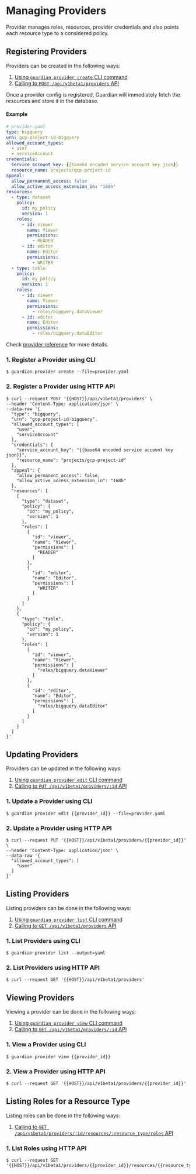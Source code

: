 # Managing Providers

Provider manages roles, resources, provider credentials and also points each resource type to a considered policy.

## Registering Providers

Providers can be created in the following ways:
1. [Using `guardian provider create` CLI command](#1-register-a-provider-using-cli)
2. [Calling to `POST /api/v1beta1/providers` API](#2-register-a-provider-using-http-api)

Once a provider config is registered, Guardian will immediately fetch the resources and store it in the database.

#### Example
```yaml
# provider.yaml
type: bigquery
urn: gcp-project-id-bigquery
allowed_account_types:
  - user
  - serviceAccount
credentials:
  service_account_key: {{base64 encoded service account key json}}
  resource_name: projects/gcp-project-id
appeal:
  allow_permanent_access: false
  allow_active_access_extension_in: "168h"
resources:
  - type: dataset
    policy:
      id: my_policy
      version: 1
    roles:
      - id: viewer
        name: Viewer
        permissions:
          - READER
      - id: editor
        name: Editor
        permissions:
          - WRITER
  - type: table
    policy:
      id: my_policy
      version: 1
    roles:
      - id: viewer
        name: Viewer
        permissions:
          - roles/bigquery.dataViewer
      - id: editor
        name: Editor
        permissions:
          - roles/bigquery.dataEditor
```

Check [provider reference](../reference/provider.md) for more details.

### 1. Register a Provider using CLI
```console
$ guardian provider create --file=provider.yaml
```

### 2. Register a Provider using HTTP API
```console
$ curl --request POST '{{HOST}}/api/v1beta1/providers' \
--header 'Content-Type: application/json' \
--data-raw '{
  "type": "bigquery",
  "urn": "gcp-project-id-bigquery",
  "allowed_account_types": [
    "user",
    "serviceAccount"
  ],
  "credentials": {
    "service_account_key": "{{base64 encoded service account key json}}",
    "resource_name": "projects/gcp-project-id"
  },
  "appeal": {
    "allow_permanent_access": false,
    "allow_active_access_extension_in": "168h"
  },
  "resources": [
    {
      "type": "dataset",
      "policy": {
        "id": "my_policy",
        "version": 1
      },
      "roles": [
        {
          "id": "viewer",
          "name": "Viewer",
          "permissions": [
            "READER"
          ]
        },
        {
          "id": "editor",
          "name": "Editor",
          "permissions": [
            "WRITER"
          ]
        }
      ]
    },
    {
      "type": "table",
      "policy": {
        "id": "my_policy",
        "version": 1
      },
      "roles": [
        {
          "id": "viewer",
          "name": "Viewer",
          "permissions": [
            "roles/bigquery.dataViewer"
          ]
        },
        {
          "id": "editor",
          "name": "Editor",
          "permissions": [
            "roles/bigquery.dataEditor"
          ]
        }
      ]
    }
  ]
}'
```

## Updating Providers

Providers can be updated in the following ways:
1. [Using `guardian provider edit` CLI command](#1-update-a-provider-using-cli)
2. [Calling to `PUT /api/v1beta1/providers/:id` API](#2-update-a-provider-using-http-api)

### 1. Update a Provider using CLI
```console
$ guardian provider edit {{provider_id}} --file=provider.yaml
```

### 2. Update a Provider using HTTP API
```console
$ curl --request PUT '{{HOST}}/api/v1beta1/providers/{{provider_id}}' \
--header 'Content-Type: application/json' \
--data-raw '{
  "allowed_account_types": [
    "user"
  ]
}'
```

## Listing Providers

Listing providers can be done in the following ways:
1. [Using `guardian provider list` CLI command](#1-list-providers-using-cli)
2. [Calling to `GET /api/v1beta1/providers` API](#2-list-providers-using-http-api)

### 1. List Providers using CLI
```console
$ guardian provider list --output=yaml
```

### 2. List Providers using HTTP API
```console
$ curl --request GET '{{HOST}}/api/v1beta1/providers'
```

## Viewing Providers

Viewing a provider can be done in the following ways:

1. [Using `guardian provider view` CLI command](#1-view-a-provider-using-cli)
2. [Calling to `GET /api/v1beta1/providers/:id` API](#2-view-a-provider-using-http-api)

### 1. View a Provider using CLI
```console
$ guardian provider view {{provider_id}}
```

### 2. View a Provider using HTTP API
```console
$ curl --request GET '{{HOST}}/api/v1beta1/providers/{{provider_id}}'
```

## Listing Roles for a Resource Type

Listing roles can be done in the following ways:

1. [Calling to `GET /api/v1beta1/providers/:id/resources/:resource_type/roles` API](#1-list-roles-using-http-api)

### 1. List Roles using HTTP API
```console
$ curl --request GET '{{HOST}}/api/v1beta1/providers/{{provider_id}}/resources/{{resource_type}}/roles'
```
